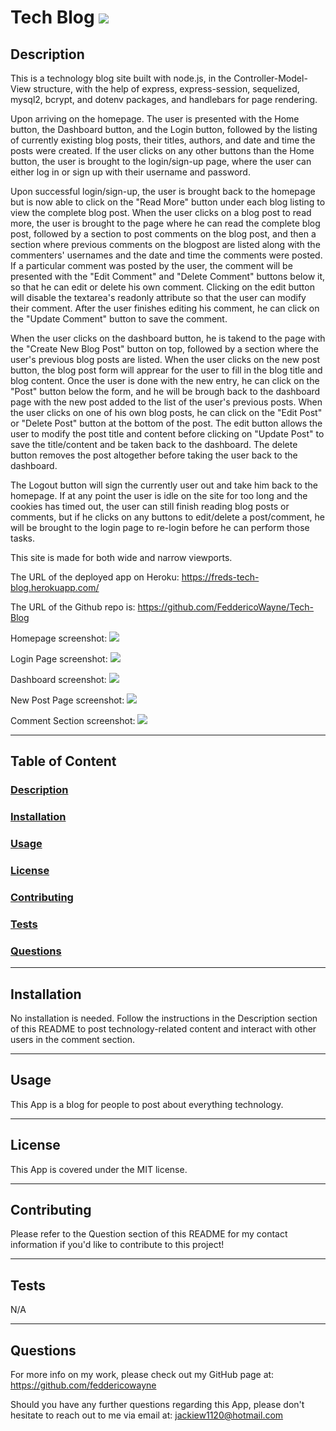 # Tech Blog <img src="https://img.shields.io/badge/license-MIT-yellow?style=plastic">

  ## <a id="Description">Description</a> 

  This is a technology blog site built with node.js, in the Controller-Model-View structure, with the help of express, express-session, sequelized, mysql2, bcrypt, and dotenv packages, and handlebars for page rendering.

  Upon arriving on the homepage. The user is presented with the Home button, the Dashboard button, and the Login button, followed by the listing of currently existing blog posts, their titles, authors, and date and time the posts were created. If the user clicks on any other buttons than the Home button, the user is brought to the login/sign-up page, where the user can either log in or sign up with their username and password.

  Upon successful login/sign-up, the user is brought back to the homepage but is now able to click on the "Read More" button under each blog listing to view the complete blog post. When the user clicks on a blog post to read more, the user is brought to the page where he can read the complete blog post, followed by a section to post comments on the blog post, and then a section where previous comments on the blogpost are listed along with the commenters' usernames and the date and time the comments were posted. If a particular comment was posted by the user, the comment will be presented with the "Edit Comment" and "Delete Comment" buttons below it, so that he can edit or delete his own comment. Clicking on the edit button will disable the textarea's readonly attribute so that the user can modify their comment. After the user finishes editing his comment, he can click on the "Update Comment" button to save the comment. 

  When the user clicks on the dashboard button, he is takend to the page with the "Create New Blog Post" button on top, followed by a section where the user's previous blog posts are listed. When the user clicks on the new post button, the blog post form will apprear for the user to fill in the blog title and blog content. Once the user is done with the new entry, he can click on the "Post" button below the form, and he will be brough back to the dashboard page with the new post added to the list of the user's previous posts. When the user clicks on one of his own blog posts, he can click on the "Edit Post" or "Delete Post" button at the bottom of the post. The edit button allows the user to modify the post title and content before clicking on "Update Post" to save the title/content and be taken back to the dashboard. The delete button removes the post altogether before taking the user back to the dashboard.

  The Logout button will sign the currently user out and take him back to the homepage. If at any point the user is idle on the site for too long and the cookies has timed out, the user can still finish reading blog posts or comments, but if he clicks on any buttons to edit/delete a post/comment, he will be brought to the login page to re-login before he can perform those tasks. 

  This site is made for both wide and narrow viewports.

  The URL of the deployed app on Heroku: https://freds-tech-blog.herokuapp.com/

  The URL of the Github repo is: https://github.com/FeddericoWayne/Tech-Blog

  
  Homepage screenshot:
  <img src="./assets/images/Homepage-screenshot.png">

  Login Page screenshot:
  <img src="./assets/images/Login screenshot.png">

  Dashboard screenshot:
  <img src="./assets/images/Dashboard-screenshot.png">

  New Post Page screenshot:
  <img src="./assets/images/New-post-screenshot.png">

  Comment Section screenshot:
  <img src="./assets/images/Comment-screenshot.png">

***

  ## Table of Content

  ### [Description](#Description)
  ### [Installation](#Installation)
  ### [Usage](#Usage)
  ### [License](#License)
  ### [Contributing](#Contributing)
  ### [Tests](#Tests)
  ### [Questions](#Questions)

***

  ## <a id="Installation">Installation</a>

  No installation is needed. Follow the instructions in the Description section of this README to post technology-related content and interact with other users in the comment section.

***

  ## <a id="Usage">Usage</a>

  This App is a blog for people to post about everything technology.

***

  ## <a id="License">License</a>
  
  This App is covered under the MIT license.

  
***

  ## <a id="Contributing">Contributing</a>

  Please refer to the Question section of this README for my contact information if you'd like to contribute to this project!

***

  ## <a id="Tests">Tests</a>

  N/A
  

***

  ## <a id="Questions">Questions</a>

  For more info on my work, please check out my GitHub page at: https://github.com/feddericowayne
  
  Should you have any further questions regarding this App, please don't hesitate to reach out to me via email at: <a href="mailto:jackiew1120@hotmail.com">jackiew1120@hotmail.com</a>

  